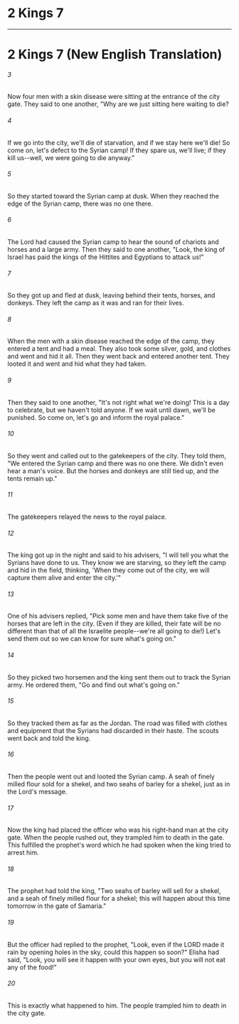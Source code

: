 # 2 Kings 7
***

# 2 Kings 7 (New English Translation) 

###### 3 
Now four men with a skin disease were sitting at the entrance of the city gate. They said to one another, "Why are we just sitting here waiting to die? 

###### 4 
If we go into the city, we'll die of starvation, and if we stay here we'll die! So come on, let's defect to the Syrian camp! If they spare us, we'll live; if they kill us--well, we were going to die anyway." 

###### 5 
So they started toward the Syrian camp at dusk. When they reached the edge of the Syrian camp, there was no one there. 

###### 6 
The Lord had caused the Syrian camp to hear the sound of chariots and horses and a large army. Then they said to one another, "Look, the king of Israel has paid the kings of the Hittites and Egyptians to attack us!" 

###### 7 
So they got up and fled at dusk, leaving behind their tents, horses, and donkeys. They left the camp as it was and ran for their lives. 

###### 8 
When the men with a skin disease reached the edge of the camp, they entered a tent and had a meal. They also took some silver, gold, and clothes and went and hid it all. Then they went back and entered another tent. They looted it and went and hid what they had taken. 

###### 9 
Then they said to one another, "It's not right what we're doing! This is a day to celebrate, but we haven't told anyone. If we wait until dawn, we'll be punished. So come on, let's go and inform the royal palace." 

###### 10 
So they went and called out to the gatekeepers of the city. They told them, "We entered the Syrian camp and there was no one there. We didn't even hear a man's voice. But the horses and donkeys are still tied up, and the tents remain up." 

###### 11 
The gatekeepers relayed the news to the royal palace. 

###### 12 
The king got up in the night and said to his advisers, "I will tell you what the Syrians have done to us. They know we are starving, so they left the camp and hid in the field, thinking, 'When they come out of the city, we will capture them alive and enter the city.'" 

###### 13 
One of his advisers replied, "Pick some men and have them take five of the horses that are left in the city. (Even if they are killed, their fate will be no different than that of all the Israelite people--we're all going to die!) Let's send them out so we can know for sure what's going on." 

###### 14 
So they picked two horsemen and the king sent them out to track the Syrian army. He ordered them, "Go and find out what's going on." 

###### 15 
So they tracked them as far as the Jordan. The road was filled with clothes and equipment that the Syrians had discarded in their haste. The scouts went back and told the king. 

###### 16 
Then the people went out and looted the Syrian camp. A seah of finely milled flour sold for a shekel, and two seahs of barley for a shekel, just as in the Lord's message. 

###### 17 
Now the king had placed the officer who was his right-hand man at the city gate. When the people rushed out, they trampled him to death in the gate. This fulfilled the prophet's word which he had spoken when the king tried to arrest him. 

###### 18 
The prophet had told the king, "Two seahs of barley will sell for a shekel, and a seah of finely milled flour for a shekel; this will happen about this time tomorrow in the gate of Samaria." 

###### 19 
But the officer had replied to the prophet, "Look, even if the LORD made it rain by opening holes in the sky, could this happen so soon?" Elisha had said, "Look, you will see it happen with your own eyes, but you will not eat any of the food!" 

###### 20 
This is exactly what happened to him. The people trampled him to death in the city gate.
